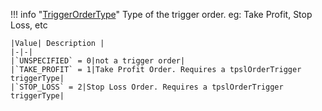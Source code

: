 !!! info "[TriggerOrderType](/../../schemas/trigger_order_type)"
    Type of the trigger order. eg: Take Profit, Stop Loss, etc<br>

    |Value| Description |
    |-|-|
    |`UNSPECIFIED` = 0|not a trigger order|
    |`TAKE_PROFIT` = 1|Take Profit Order. Requires a tpslOrderTrigger triggerType|
    |`STOP_LOSS` = 2|Stop Loss Order. Requires a tpslOrderTrigger triggerType|
